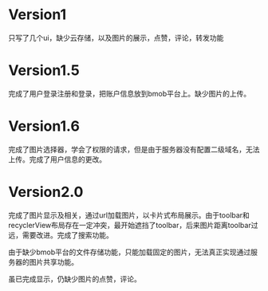 # Version1

只写了几个ui，缺少云存储，以及图片的展示，点赞，评论，转发功能

# Version1.5

完成了用户登录注册和登录，把账户信息放到bmob平台上。缺少图片的上传。

# Version1.6

完成了图片选择器，学会了权限的请求，但是由于服务器没有配置二级域名，无法上传。完成了用户信息的更改。

# Version2.0

完成了图片显示及相关，通过url加载图片，以卡片式布局展示。由于toolbar和recyclerView布局存在一定冲突，最开始遮挡了toolbar，后来图片距离toolbar过远，需要改进。完成了搜索功能。

由于缺少bmob平台的文件存储功能，只能加载固定的图片，无法真正实现通过服务器的图片共享功能。

虽已完成显示，仍缺少图片的点赞，评论。
